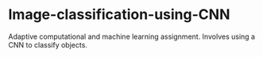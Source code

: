 # Image-classification-using-CNN
Adaptive computational and machine learning assignment. Involves using a CNN to classify objects.
